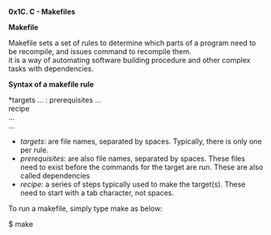 **0x1C. C - Makefiles**    
  
**Makefile**    

Makefile sets a set of rules to determine which parts of a program need to be recompile, and issues command to recompile them.  
it is a way of automating software building procedure and other complex tasks with dependencies.    

**Syntax of a makefile rule**    

*targets ... : prerequisites ...	  
	recipe  
	...  
	...    

- *targets*: are file names, separated by spaces. Typically, there is only one per rule.  
- *prerequisites*: are also file names, separated by spaces. These files need to exist before the commands for the target are run. These are also called dependencies  
- *recipe*: a series of steps typically used to make the target(s). These need to start with a tab character, not spaces.    

To run a makefile, simply type make as below:  

$ make
